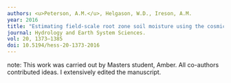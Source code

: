 ```yaml
---
authors: <u>Peterson, A.M.</u>, Helgason, W.D., Ireson, A.M.
year: 2016
title: "Estimating field-scale root zone soil moisture using the cosmic-ray neutron probe."
journal: Hydrology and Earth System Sciences.
vol: 20, 1373–1385
doi: 10.5194/hess-20-1373-2016
---
```

note: This work was carried out by Masters student, Amber. All co-authors contributed ideas. I extensively edited the manuscript.

